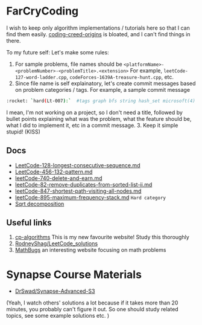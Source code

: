 # FarCryCoding
I wish to keep only algorithm implementations / tutorials here so that I can find them easily. 
[coding-creed-origins](https://github.com/fahimfarhan/coding-creed-origins) is bloated, and I can't find things in there.

To my future self: Let's make some rules:
1. For sample problems, file names should be `<platformName>-<problemNumber>-<problemTitle>.<extension>`
  For example, `leetCode-127-word-ladder.cpp`, `codeForces-1639A-treasure-hunt.cpp`, etc.
2. Since file name is self explainatory, let's create commit messages based on problem categories / tags.
  For example, a sample commit message 
```bash
:rocket: `hard(Lt-007):`  #tags graph bfs string hash_set microsoft(4) google(3)
```
  I mean, I'm not working on a project, so I don't need a title, followed by bullet points explaining what was the 
  problem, what the feature should be, what I did to implement it, etc in a commit message.
3. Keep it simple stupid! (KISS)

## Docs
* [LeetCode-128-longest-consecutive-sequence.md](./docs/leetCode/LeetCode-128-longest-consecutive-sequence.md)
* [LeetCode-456-132-pattern.md](./docs/leetCode/LeetCode-456-132-pattern.md)
* [leetCode-740-delete-and-earn.md](./docs/leetCode/leetCode-740-delete-and-earn.md)
* [leetCode-82-remove-duplicates-from-sorted-list-ii.md](./docs/leetCode/leetCode-82-remove-duplicates-from-sorted-list-ii.md)
* [leetCode-847-shortest-path-visiting-all-nodes.md](./docs/leetCode/leetCode-847-shortest-path-visiting-all-nodes.md)
* [leetCode-895-maximum-frequency-stack.md](./docs/leetCode/leetCode-895-maximum-frequency-stack.md)  `Hard category`
* [Sqrt decomposition](./docs/e-maxx-eng/sqrt_decomposition.md)

## Useful links
1. [cp-algorithms](https://cp-algorithms.com/index.html) This is my new favourite website! Study this thoroughly
2. [RodneyShag/LeetCode_solutions](https://github.com/RodneyShag/LeetCode_solutions) 
3. [MathBugs](https://st3inum.github.io/) an interesting website focusing on math problems

# Synapse Course Materials
* [DrSwad/Synapse-Advanced-S3](https://github.com/DrSwad/Synapse-Advanced-S3)

(Yeah, I watch others' solutions a lot because if it takes more than 20 minutes, you probably can't figure it out. So one should 
study related topics, see some example solutions etc. )
